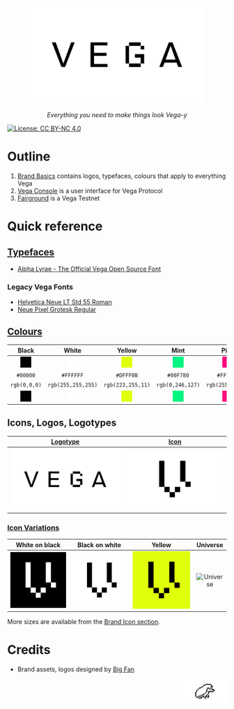 <p align="center">
  <img src="./1-Vega-Brand-Basics/1A-Logotype/Vega_Logotype_Black.png" width="400" />
</p>

<p align="center"><i>Everything you need to make things look Vega-y</i></p>

[![License: CC BY-NC 4.0](https://img.shields.io/badge/License-CC%20BY--NC%204.0-lightgrey.svg)](https://creativecommons.org/licenses/by-nc/4.0/)

# Outline
1. [Brand Basics](./1-Vega-Brand-Basics/) contains logos, typefaces, colours that apply to everything Vega
2. [Vega Console](./2-Vega-Console/) is a user interface for Vega Protocol
3. [Fairground](./3-Vega-Fairground/) is a Vega Testnet


# Quick reference

## [Typefaces](./1-Vega-Brand-Basics/1D-Typefaces/)
- [Alpha Lyrae - The Official Vega Open Source Font](https://github.com/vegaprotocol/alpha-lyrae)
### Legacy Vega Fonts
- [Helvetica Neue LT Std 55 Roman](https://www.linotype.com/1264118/neue-helvetica-55-roman-product.html)
- [Neue Pixel Grotesk Regular](https://neuepixelgrotesk.com)

## [Colours](./1-Vega-Brand-Basics/1C-Colour-Palette/)
| Black  | White  | Yellow  | Mint  | Pink  |
|:---:|:---:|:---:|:---:|:---:|
| ![Black](./1-Vega-Brand-Basics/1C-Colour-Palette/fills/black.png)  | ![White](./1-Vega-Brand-Basics/1C-Colour-Palette/fills/white.png)    | ![Yellow](./1-Vega-Brand-Basics/1C-Colour-Palette/fills/yellow.png)    | ![Mint](./1-Vega-Brand-Basics/1C-Colour-Palette/fills/mint.png)    | ![Pink](./1-Vega-Brand-Basics/1C-Colour-Palette/fills/pink.png)    |
| `#00000`  | `#FFFFFF`  | `#DFFF0B`  | `#00F780`  | `#FF077F`  |
| `rgb(0,0,0)`  | `rgb(255,255,255)`  | `rgb(223,255,11)`  | `rgb(0,246,127)`  | `rgb(255,7,127)`  |
| ![Black](./1-Vega-Brand-Basics/1C-Colour-Palette/fills/black.png)  | ![White](./1-Vega-Brand-Basics/1C-Colour-Palette/fills/white.png)    | ![Yellow](./1-Vega-Brand-Basics/1C-Colour-Palette/fills/yellow.png)    | ![Mint](./1-Vega-Brand-Basics/1C-Colour-Palette/fills/mint.png)    | ![Pink](./1-Vega-Brand-Basics/1C-Colour-Palette/fills/pink.png)    |

## Icons, Logos, Logotypes
| [Logotype](./1-Vega-Brand-Basics/1A-Logotype/)  | [Icon](./1-Vega-Brand-Basics/1B-Brand-Icon/)  |
|:---:|:---:|
|![Logotype](./1-Vega-Brand-Basics/1A-Logotype/Vega_Logotype_Black.png)|![Icon](./1-Vega-Brand-Basics/1B-Brand-Icon/Vega_Brand_Icon_Black.png)

### [Icon Variations](./1-Vega-Brand-Basics/1B-Brand-Icon/)

|White on black  | Black on white | Yellow | Universe |
|:---:|:---:|:---:|:---:|
|![White on Black](./1-Vega-Brand-Basics/1B-Brand-Icon/Variations/wb-icon-558px.png)|![Black on White](./1-Vega-Brand-Basics/1B-Brand-Icon/Variations/bw-icon-558px.png)|![Black on Yellow](./1-Vega-Brand-Basics/1B-Brand-Icon/Variations/y-icon-558px.png)|![Universe](./1-Vega-Brand-Basics/1B-Brand-Icon/Variations/u-icon-558px.png)|

More sizes are available from the [Brand Icon section](./1-Vega-Brand-Basics/1B-Brand-Icon/).

# Credits
- Brand assets, logos designed by [Big Fan](https://big.fan/)

<p align="right">
  <img src="./1-Vega-Brand-Basics/1G-Hixel/Vega_Hixel_Black.png" width="100" />
</p>
